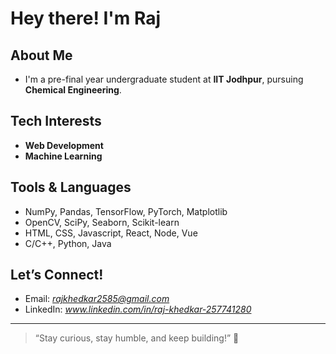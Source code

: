 #  Hey there! I'm Raj

## About Me
- I'm a pre-final year undergraduate student at **IIT Jodhpur**, pursuing **Chemical Engineering**.


## Tech Interests
- **Web Development** 
- **Machine Learning** 


## Tools & Languages
- NumPy, Pandas, TensorFlow, PyTorch, Matplotlib  
- OpenCV, SciPy, Seaborn, Scikit-learn
- HTML, CSS, Javascript, React, Node, Vue 
- C/C++, Python, Java


## Let’s Connect!
- Email: *rajkhedkar2585@gmail.com*  
- LinkedIn: *www.linkedin.com/in/raj-khedkar-257741280*  

---

> “Stay curious, stay humble, and keep building!” 🚀
